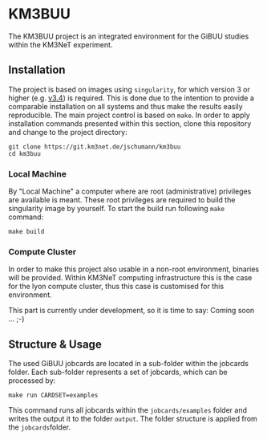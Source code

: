 # KM3BUU

The KM3BUU project is an integrated environment for the GiBUU studies within the KM3NeT experiment.

## Installation
The project is based on images using `singularity`, for which version 3 or higher (e.g. [v3.4](https://sylabs.io/guides/3.4/user-guide/)) is required. This is done due to the intention to provide a comparable installation on all systems and thus make the results 
easily reproducible. The main project control is based on `make`.
In order to apply installation commands presented within this section, clone this repository and change to the project directory:
```
git clone https://git.km3net.de/jschumann/km3buu
cd km3buu
```


### Local Machine
By "Local Machine" a computer where are root (administrative) privileges are available is 
meant. These root privileges are required to build the singularity image by yourself. To start the build run following `make` command:
```
make build
```

### Compute Cluster
In order to make this project also usable in a non-root environment, binaries will be provided. Within KM3NeT computing infrastructure this is the case for the lyon compute cluster, thus this case is customised for this environment.

This part is currently under development, so it is time to say: Coming soon ... ;-)


## Structure & Usage

The used GiBUU jobcards are located in a sub-folder within the jobcards folder.
Each sub-folder represents a set of jobcards, which can be processed by:

```
make run CARDSET=examples
```

This command runs all jobcards within the `jobcards/examples` folder and writes the output it to the folder `output`. The folder structure is applied from the `jobcards`folder.
